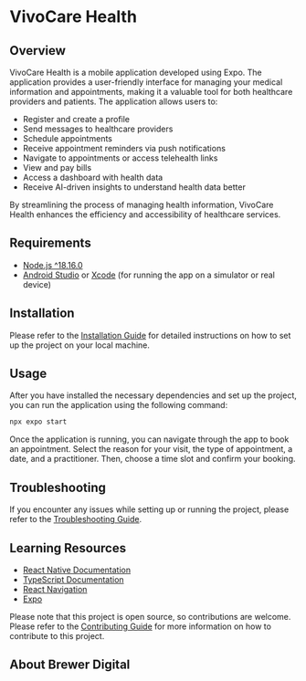 # VivoCare Health

## Overview

VivoCare Health is a mobile application developed using Expo. The application provides a user-friendly interface for managing your medical information and appointments, making it a valuable tool for both healthcare providers and patients.  The application allows users to:  
- Register and create a profile
- Send messages to healthcare providers 
- Schedule appointments 
- Receive appointment reminders via push notifications 
- Navigate to appointments or access telehealth links 
- View and pay bills 
- Access a dashboard with health data
- Receive AI-driven insights to understand health data better

By streamlining the process of managing health information, VivoCare Health enhances the efficiency and accessibility of healthcare services.

## Requirements

- [Node.js ^18.16.0](https://nodejs.org/en/download)
- [Android Studio](https://developer.android.com/studio/install) or [Xcode](https://apps.apple.com/us/app/xcode/id497799835?mt=12) (for running the app on a simulator or real device)

## Installation

Please refer to the [Installation Guide](./docs/INSTALLATION.md) for detailed instructions on how to set up the project on your local machine.

## Usage

After you have installed the necessary dependencies and set up the project, you can run the application using the following command:

```bash
npx expo start
```

Once the application is running, you can navigate through the app to book an appointment. Select the reason for your visit, the type of appointment, a date, and a practitioner. Then, choose a time slot and confirm your booking.

## Troubleshooting

If you encounter any issues while setting up or running the project, please refer to the [Troubleshooting Guide](./docs/TROUBLESHOOTING.md).

## Learning Resources

- [React Native Documentation](https://reactnative.dev/docs/getting-started)
- [TypeScript Documentation](https://www.typescriptlang.org/docs/)
- [React Navigation](https://reactnavigation.org/)
- [Expo](https://docs.expo.dev/)

Please note that this project is open source, so contributions are welcome. Please refer to the [Contributing Guide](./docs/CONTRIBUTING.md) for more information on how to contribute to this project.

## About Brewer Digital

<a href="https://brewerdigital.com/">
  <img align="left" src=""/>
</a>
